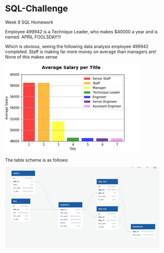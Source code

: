 # SQL-Challenge
Week 9 SQL Homework

Employee 499942 is a Technique Leader, who makes $40000 a year and is named: APRIL FOOLSDAY!!!

Which is obvious, seeing the following data analysis employee 499942 completed.
Staff is making far more money on average than managers are! None of this makes sense

![Avg_Sal.png](EmployeeSQL/Avg_Sal.png)

The table scheme is as follows:

![ERD.png](EmployeeSQL/ERD.png)



